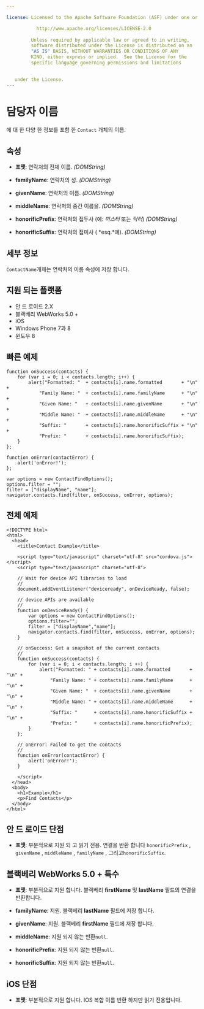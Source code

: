 ```yaml
---

license: Licensed to the Apache Software Foundation (ASF) under one or more contributor license agreements. See the NOTICE file distributed with this work for additional information regarding copyright ownership. The ASF licenses this file to you under the Apache License, Version 2.0 (the "License"); you may not use this file except in compliance with the License. You may obtain a copy of the License at

           http://www.apache.org/licenses/LICENSE-2.0
    
         Unless required by applicable law or agreed to in writing,
         software distributed under the License is distributed on an
         "AS IS" BASIS, WITHOUT WARRANTIES OR CONDITIONS OF ANY
         KIND, either express or implied.  See the License for the
         specific language governing permissions and limitations
    

   under the License.
---
```


# 담당자 이름

에 대 한 다양 한 정보를 포함 한 `Contact` 개체의 이름.

## 속성

*   **포맷**: 연락처의 전체 이름. *(DOMString)*

*   **familyName**: 연락처의 성. *(DOMString)*

*   **givenName**: 연락처의 이름. *(DOMString)*

*   **middleName**: 연락처의 중간 이름을. *(DOMString)*

*   **honorificPrefix**: 연락처의 접두사 (예: *미스터* 또는 *닥터*) *(DOMString)*

*   **honorificSuffix**: 연락처의 접미사 ( *esq.*예). *(DOMString)*

## 세부 정보

`ContactName`개체는 연락처의 이름 속성에 저장 합니다.

## 지원 되는 플랫폼

*   안 드 로이드 2.X
*   블랙베리 WebWorks 5.0 +
*   iOS
*   Windows Phone 7과 8
*   윈도우 8

## 빠른 예제

    function onSuccess(contacts) {
        for (var i = 0; i < contacts.length; i++) {
            alert("Formatted: "  + contacts[i].name.formatted       + "\n" +
                "Family Name: "  + contacts[i].name.familyName      + "\n" +
                "Given Name: "   + contacts[i].name.givenName       + "\n" +
                "Middle Name: "  + contacts[i].name.middleName      + "\n" +
                "Suffix: "       + contacts[i].name.honorificSuffix + "\n" +
                "Prefix: "       + contacts[i].name.honorificSuffix);
        }
    };
    
    function onError(contactError) {
        alert('onError!');
    };
    
    var options = new ContactFindOptions();
    options.filter = "";
    filter = ["displayName", "name"];
    navigator.contacts.find(filter, onSuccess, onError, options);
    

## 전체 예제

    <!DOCTYPE html>
    <html>
      <head>
        <title>Contact Example</title>
    
        <script type="text/javascript" charset="utf-8" src="cordova.js"></script>
        <script type="text/javascript" charset="utf-8">
    
        // Wait for device API libraries to load
        //
        document.addEventListener("deviceready", onDeviceReady, false);
    
        // device APIs are available
        //
        function onDeviceReady() {
            var options = new ContactFindOptions();
            options.filter="";
            filter = ["displayName","name"];
            navigator.contacts.find(filter, onSuccess, onError, options);
        }
    
        // onSuccess: Get a snapshot of the current contacts
        //
        function onSuccess(contacts) {
            for (var i = 0; i < contacts.length; i ++) {
                alert("Formatted: " + contacts[i].name.formatted       + "\n" +
                    "Family Name: " + contacts[i].name.familyName      + "\n" +
                    "Given Name: "  + contacts[i].name.givenName       + "\n" +
                    "Middle Name: " + contacts[i].name.middleName      + "\n" +
                    "Suffix: "      + contacts[i].name.honorificSuffix + "\n" +
                    "Prefix: "      + contacts[i].name.honorificPrefix);
            }
        };
    
        // onError: Failed to get the contacts
        //
        function onError(contactError) {
            alert('onError!');
        }
    
        </script>
      </head>
      <body>
        <h1>Example</h1>
        <p>Find Contacts</p>
      </body>
    </html>
    

## 안 드 로이드 단점

*   **포맷**: 부분적으로 지원 되 고 읽기 전용. 연결을 반환 합니다 `honorificPrefix` , `givenName` , `middleName` , `familyName` , 그리고`honorificSuffix`.

## 블랙베리 WebWorks 5.0 + 특수

*   **포맷**: 부분적으로 지원 합니다. 블랙베리 **firstName** 및 **lastName** 필드의 연결을 반환합니다.

*   **familyName**: 지원. 블랙베리 **lastName** 필드에 저장 합니다.

*   **givenName**: 지원. 블랙베리 **firstName** 필드에 저장 합니다.

*   **middleName**: 지원 되지 않는 반환`null`.

*   **honorificPrefix**: 지원 되지 않는 반환`null`.

*   **honorificSuffix**: 지원 되지 않는 반환`null`.

## iOS 단점

*   **포맷**: 부분적으로 지원 합니다. IOS 복합 이름 반환 하지만 읽기 전용입니다.
